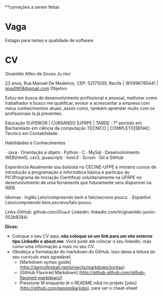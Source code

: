 **correções a serem feitas


Vaga
====

Estagio para testes e qualidade de software

CV
==

Givanildo Alfeu de Souza Ju nior

23 anos, Rua Manoel De Medeiros, CEP: 52171030, Recife | (81)996785441 | giva0908@gmail.com
Objetivo

Estou em busca de desenvolvimento profissional e pessoal, melhorar como trabalhador e busco me qualificar, evoluir e acrescentar a empresa com meus conhecimentos atuais ,assim como, também aprender muito com os profissionais la já presentes.

Educação
SUPERIOR | CURSANDO |UFRPE | TARDE
· 7° período em Bacharelado em ciência da computação
TECNICO | COMPLETO|SENAC
· Tecnico em Contabilidade


Habilidades e Conhecimentos

· Java
· Orientação a objeto
· Python
· C
· MySql
· Desenvolvimento WEB(html5, css3, javascript)
· Ionic3
· Scrum
· Git e GitHub

Experiência
Atualmente sou bolsista no CECINE-UFPE e ministro cursos de introdução a programação e informática básica e participo do PIC(Programa de Iniciação Cientifica) voluntariamente na UFRPE no desenvolvimento de uma ferramenta que futuramente sera disponivel na WEB.

Idiomas
· Inglês
Leio/compreendo bem e falo/escrevo pouco.
· Espanhol
Leio/compreendo bem,escrevo/falo pouco.

Links
GitHub: github.com/GivaJr
Linkedin: linkedin.com/in/givanildo-junior-052b9284/



__Dicas:__
* Coloque o seu CV aqui, __não coloque só um link para um site externo tipo LinkedIn e about.me__. Você pode até colocar o seu linkedin, mas como uma informação a mais no seu CV.
* Obedeça a formatação do markdown do GitHub. Isso deixa a leitura do seu currículo mais agradável.
	* [Markdown syntax guide] (http://daringfireball.net/projects/markdown/syntax)
	* [GitHub Flavored Markdown] (http://github.github.com/github-flavored-markdown/)
	* Pressione M enquanto lê o README.mkd no projeto [jobs] (http://github.com/genomika/jobs), para ver o cheat-sheet
